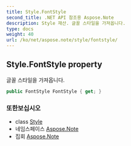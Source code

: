 ```yaml
---
title: Style.FontStyle
second_title: .NET API 참조용 Aspose.Note
description: Style 재산. 글꼴 스타일을 가져옵니다.
type: docs
weight: 40
url: /ko/net/aspose.note/style/fontstyle/
---
```

## Style.FontStyle property

글꼴 스타일을 가져옵니다.

```csharp
public FontStyle FontStyle { get; }
```

### 또한보십시오

* class [Style](../)
* 네임스페이스 [Aspose.Note](../../style/)
* 집회 [Aspose.Note](../../../)


